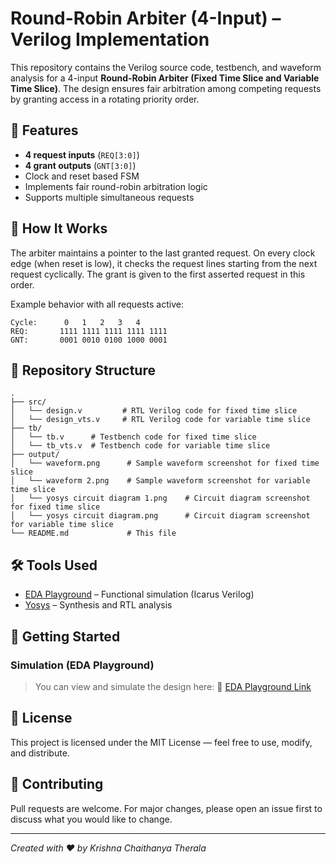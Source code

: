 # Round-Robin Arbiter (4-Input) – Verilog Implementation

This repository contains the Verilog source code, testbench, and waveform analysis for a 4-input **Round-Robin Arbiter (Fixed Time Slice and Variable Time Slice)**. The design ensures fair arbitration among competing requests by granting access in a rotating priority order.

## 🔧 Features

* **4 request inputs** (`REQ[3:0]`)
* **4 grant outputs** (`GNT[3:0]`)
* Clock and reset based FSM
* Implements fair round-robin arbitration logic
* Supports multiple simultaneous requests

## 🧠 How It Works

The arbiter maintains a pointer to the last granted request. On every clock edge (when reset is low), it checks the request lines starting from the next request cyclically. The grant is given to the first asserted request in this order.

Example behavior with all requests active:

```
Cycle:      0   1   2   3   4
REQ:       1111 1111 1111 1111 1111
GNT:       0001 0010 0100 1000 0001
```

## 📁 Repository Structure

```
.
├── src/
│   └── design.v         # RTL Verilog code for fixed time slice
│   └── design_vts.v     # RTL Verilog code for variable time slice
├── tb/
│   └── tb.v      # Testbench code for fixed time slice
│   └── tb_vts.v  # Testbench code for variable time slice
├── output/
│   └── waveform.png      # Sample waveform screenshot for fixed time slice
│   └── waveform 2.png    # Sample waveform screenshot for variable time slice
│   └── yosys circuit diagram 1.png    # Circuit diagram screenshot for fixed time slice
│   └── yosys circuit diagram.png      # Circuit diagram screenshot for variable time slice
└── README.md             # This file
```

## 🛠 Tools Used

* [EDA Playground](https://www.edaplayground.com) – Functional simulation (Icarus Verilog)
* [Yosys](https://yosyshq.net/yosys/) – Synthesis and RTL analysis

## 🚀 Getting Started

### Simulation (EDA Playground)

> You can view and simulate the design here:
> 🔗 [EDA Playground Link](https://www.edaplayground.com/x/9Jdd)


## 📌 License

This project is licensed under the MIT License — feel free to use, modify, and distribute.

## 🤝 Contributing

Pull requests are welcome. For major changes, please open an issue first to discuss what you would like to change.

---

*Created with ❤️ by Krishna Chaithanya Therala*
